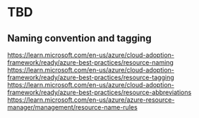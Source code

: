 # TBD

## Naming convention and tagging
https://learn.microsoft.com/en-us/azure/cloud-adoption-framework/ready/azure-best-practices/resource-naming
https://learn.microsoft.com/en-us/azure/cloud-adoption-framework/ready/azure-best-practices/resource-tagging
https://learn.microsoft.com/en-us/azure/cloud-adoption-framework/ready/azure-best-practices/resource-abbreviations
https://learn.microsoft.com/en-us/azure/azure-resource-manager/management/resource-name-rules
